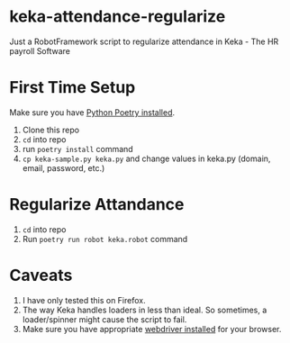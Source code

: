 # keka-attendance-regularize

Just a RobotFramework script to regularize attendance in Keka - The HR payroll Software

# First Time Setup

Make sure you have [Python Poetry installed](https://python-poetry.org/docs/#installation).

1. Clone this repo
1. `cd` into repo
1. run `poetry install` command
1. `cp keka-sample.py keka.py` and change values in keka.py (domain, email, password, etc.)

# Regularize Attandance

1. `cd` into repo
1. Run `poetry run robot keka.robot` command

# Caveats

1. I have only tested this on Firefox.
1. The way Keka handles loaders in less than ideal. So sometimes, a loader/spinner might cause the script to fail.
1. Make sure you have appropriate [webdriver installed](https://www.selenium.dev/documentation/webdriver/getting_started/install_drivers/#quick-reference) for your browser.